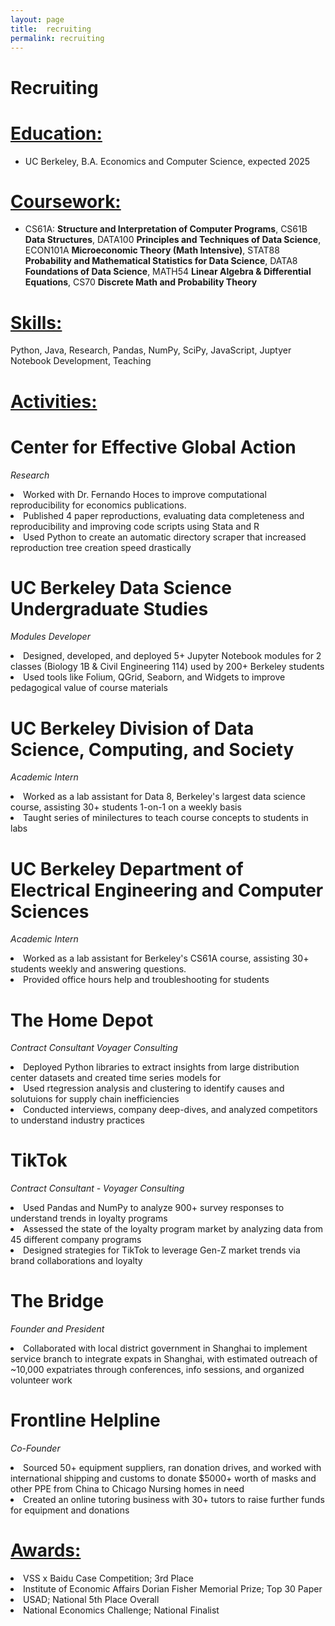 ```yaml
---
layout: page
title:  recruiting
permalink: recruiting
---
```

# Recruiting

# <u>Education:</u>
- UC Berkeley, B.A. Economics and Computer Science, expected 2025

# <u>Coursework:</u>
- CS61A: **Structure and Interpretation of Computer Programs**, CS61B **Data Structures**, DATA100 **Principles and Techniques of Data Science**, ECON101A **Microeconomic Theory (Math Intensive)**, STAT88 **Probability and Mathematical Statistics for Data Science**, DATA8 **Foundations of Data Science**, MATH54 **Linear Algebra & Differential Equations**, CS70 **Discrete Math and Probability Theory**

# <u>Skills:</u>
Python, Java, Research, Pandas, NumPy, SciPy, JavaScript, Juptyer Notebook Development, Teaching

# <u>Activities:</u>

# Center for Effective Global Action
*Research*
<li>Worked with Dr. Fernando Hoces to improve computational reproducibility for economics publications.</li>
<li>Published 4 paper reproductions, evaluating data completeness and reproducibility and improving code scripts using Stata and R</li>
<li>Used Python to create an automatic directory scraper that increased reproduction tree creation speed drastically</li>


# UC Berkeley Data Science Undergraduate Studies
*Modules Developer*
<li>Designed, developed, and deployed 5+ Jupyter Notebook modules for 2 classes (Biology 1B & Civil Engineering 114) used by 200+ Berkeley students</li>
<li>Used tools like Folium, QGrid, Seaborn, and Widgets to improve pedagogical value of course materials</li>

# UC Berkeley Division of Data Science, Computing, and Society
*Academic Intern*
<li>Worked as a lab assistant for Data 8, Berkeley's largest data science course, assisting 30+ students 1-on-1 on a weekly basis</li>
<li>Taught series of minilectures to teach course concepts to students in labs</li>

# UC Berkeley Department of Electrical Engineering and Computer Sciences
*Academic Intern*
<li>Worked as a lab assistant for Berkeley's CS61A course, assisting 30+ students weekly and answering questions.</li>
<li>Provided office hours help and troubleshooting for students</li>

# The Home Depot
*Contract Consultant  Voyager Consulting*
<li>Deployed Python libraries to extract insights from large distribution center datasets and created time series models for</li>
<li>Used rtegression analysis and clustering to identify causes and solutuions for supply chain inefficiencies</li>
<li>Conducted interviews, company deep-dives, and analyzed competitors to understand industry practices</li>

# TikTok
*Contract Consultant - Voyager Consulting*
<li>Used Pandas and NumPy to analyze 900+ survey responses to understand trends in loyalty programs</li>
<li>Assessed the state of the loyalty program market by analyzing data from 45 different company programs</li>
<li>Designed strategies for TikTok to leverage Gen-Z market trends via brand collaborations and loyalty</li>

# The Bridge
*Founder and President*
<li>Collaborated with local district government in Shanghai to implement service branch to integrate expats in Shanghai, with estimated outreach of ~10,000 expatriates through conferences, info sessions, and organized volunteer work</li>

# Frontline Helpline
*Co-Founder*
<li>Sourced 50+ equipment suppliers, ran donation drives, and worked with international shipping and customs to donate $5000+ worth of masks and other PPE from China to Chicago Nursing homes in need</li>
<li>Created an online tutoring business with 30+ tutors to raise further funds for equipment and donations</li>


# <u>Awards:</u>
<li>VSS x Baidu Case Competition; 3rd Place</li>
<li>Institute of Economic Affairs Dorian Fisher Memorial Prize; Top 30 Paper</li>
<li>USAD; National 5th Place Overall</li>
<li>National Economics Challenge; National Finalist </li>